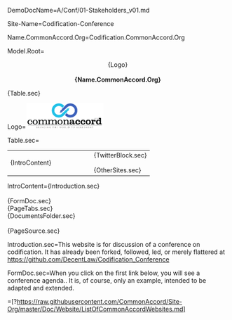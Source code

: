 DemoDocName=A/Conf/01-Stakeholders_v01.md

Site-Name=Codification-Conference

Name.CommonAccord.Org=Codification.CommonAccord.Org

Model.Root=<p align="center">{Logo}<br><br><b>{Name.CommonAccord.Org}</b></center></p>{Table.sec}

Logo=<img src="visual/cmacc-trans.png" style="width:35%" />

Table.sec=<table><tr><td width="50%">{IntroContent}</td><td>   </td><td>{TwitterBlock.sec}<br><br>{OtherSites.sec}</td></tr></table>

IntroContent={Introduction.sec}<br><br>{FormDoc.sec}<br>{PageTabs.sec}<br>{DocumentsFolder.sec}<br><br>{PageSource.sec}

Introduction.sec=This website is for discussion of a conference on codification.  It has already been forked, followed, led, or merely flattered at <a href="https://github.com/DecentLaw/Codification_Conference">https://github.com/DecentLaw/Codification_Conference</a>

FormDoc.sec=When you click on the first link below, you will see a conference agenda.</a>.  It is, of course, only an example, intended to be adapted and extended. 

=[?https://raw.githubusercontent.com/CommonAccord/Site-Org/master/Doc/Website/ListOfCommonAccordWebsites.md]